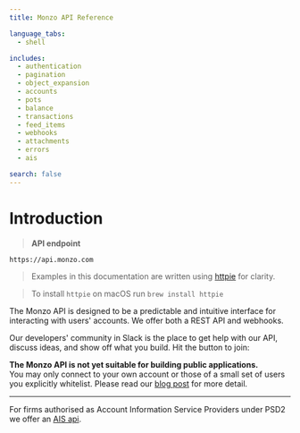 ```yaml
---
title: Monzo API Reference

language_tabs:
  - shell

includes:
  - authentication
  - pagination
  - object_expansion
  - accounts
  - pots
  - balance
  - transactions
  - feed_items
  - webhooks
  - attachments
  - errors
  - ais

search: false
---
```


# Introduction

> **API endpoint**

```
https://api.monzo.com
```

> Examples in this documentation are written using [httpie](https://github.com/jkbrzt/httpie) for clarity.

> To install `httpie` on macOS run `brew install httpie`

The Monzo API is designed to be a predictable and intuitive interface for interacting with users' accounts. We offer both a REST API and webhooks.

Our developers' community in Slack is the place to get help with our API, discuss ideas, and show off what you build. Hit the button to join:

<script async defer src="https://devslack.monzo.com/slackin.js"></script>

<aside class="announce">
    <strong>The Monzo API is not yet suitable for building public applications.</strong><br>
    You may only connect to your own account or those of a small set of users you explicitly whitelist. Please read our <a href="https://monzo.com/blog/2017/05/11/api-update/">blog post</a> for more detail.
<br/><hr/>
    For firms authorised as Account Information Service Providers under PSD2 we offer an <a href=#psd2-aisp-api>AIS api</a>.
</aside>
